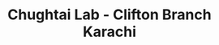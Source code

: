 ---
title: "Chughtai Lab - Clifton Branch Karachi"
url: /karachi/chughtai-lab-clifton-branch-karachi/
shop: medical supply
---